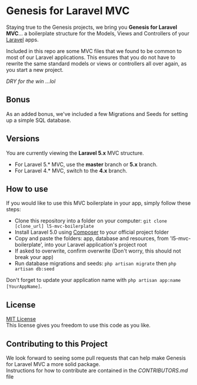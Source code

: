 # Genesis for Laravel MVC

Staying true to the Genesis projects, we bring you __Genesis for Laravel MVC__... a boilerplate structure for the Models, Views and Controllers of your [Laravel](http://laravel.com) apps.

Included in this repo are some MVC files that we found to be common to most of our Laravel applications. This ensures that you do not have to rewrite the same standard models or views or controllers all over again, as you start a new project.

_DRY for the win ...lol_

## Bonus

As an added bonus, we've included a few Migrations and Seeds for setting up a simple SQL database.

## Versions

You are currently viewing the __Laravel 5.x__ MVC structure.

- For Laravel 5.* MVC, use the __master__ branch or __5.x__ branch.
- For Laravel 4.* MVC, switch to the __4.x__ branch.

## How to use

If you would like to use this MVC boilerplate in your app, simply follow these steps:

- Clone this repository into a folder on your computer: `git clone [clone_url] l5-mvc-boilerplate`
- Install Laravel 5.0 using [Composer](http://getcomposer.org) to your official project folder
- Copy and paste the folders: app, database and resources, from 'l5-mvc-boilerplate', into your Laravel application's project root
- If asked to overwrite, confirm overwrite (Don't worry, this should not break your app)
- Run database migrations and seeds: `php artisan migrate` then `php artisan db:seed`

Don't forget to update your application name with `php artisan app:name [YourAppName]`.

## License

[MIT License](http://choosealicense.org/licenses/mit)  
This license gives you freedom to use this code as you like.

## Contributing to this Project

We look forward to seeing some pull requests that can help make Genesis for Laravel MVC a more solid package.  
Instructions for how to contribute are contained in the _CONTRIBUTORS.md_ file
